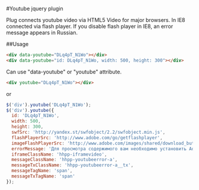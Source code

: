 #Youtube jquery plugin

Plug connects youtube video via HTML5 Video for major browsers. In IE8 connected via flash player. If you disable flash player in IE8, an error message appears in Russian.

##Usage

``` html
<div data-youtube="DLq4pT_N1Wo"></div>
<div data-youtube="id: DLq4pT_N1Wo, width: 500, height: 300"></div>
```

Can use "data-youtube" or "youtube" attribute.

``` html
<div youtube="DLq4pT_N1Wo"></div>
```

or

``` javascript
$('div').youtube('DLq4pT_N1Wo');
$('div').youtube({
  id: 'DLq4pT_N1Wo',
  width: 500,
  height: 300,
  swfSrc: 'http://yandex.st/swfobject/2.2/swfobject.min.js',
  flashPlayerSrc: 'http://www.adobe.com/go/getflashplayer',
  imageFlashPlayerSrc: 'http://www.adobe.com/images/shared/download_buttons/get_flash_player.gif',
  errorMessage: 'Для просмотра содержимого вам необходимо установить Adobe Flash Player.',
  iframeClassName: 'hhpp-iframevideo',
  messageClassName: 'hhpp-youtubeerror-a',
  messageTxClassName: 'hhpp-youtubeerror-a__tx',
  messageTagName: 'span',
  messageTxTagName: 'span'
});
```
